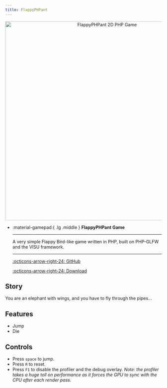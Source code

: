 ```yaml
---
title: FlappyPHPant
---
```


<p align="center">
    <img width="640" src="https://github.com/phpgl/flappyphpant/assets/956212/9d32a533-73cb-40e6-b940-7976b765d658" alt="FlappyPHPant 2D PHP Game">
</p>

<div class="grid cards" markdown>

-   :material-gamepad:{ .lg .middle } __FlappyPHPant Game__

    ---

    A very simple Flappy Bird-like game written in PHP, built on PHP-GLFW and the VISU framework.

    ---

    [:octicons-arrow-right-24: GitHub](https://github.com/phpgl/flappyphpant)

    [:octicons-arrow-right-24: Download](https://github.com/phpgl/flappyphpant)
</div>

## Story 

You are an elephant with wings, and you have to fly through the pipes... 

## Features

 * Jump
 * Die

## Controls
 
 * Press `space` to jump.
 * Press `R` to reset.
 * Press `F1` to disable the profiler and the debug overlay.
   _Note: the profiler takes a huge toll on performance as it forces the GPU to sync with the CPU after each render pass._
